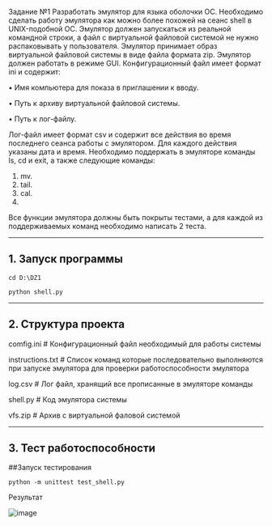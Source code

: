 Задание №1
Разработать эмулятор для языка оболочки ОС. Необходимо сделать работу
эмулятора как можно более похожей на сеанс shell в UNIX-подобной ОС.
Эмулятор должен запускаться из реальной командной строки, а файл с
виртуальной файловой системой не нужно распаковывать у пользователя.
Эмулятор принимает образ виртуальной файловой системы в виде файла формата
zip. Эмулятор должен работать в режиме GUI.
Конфигурационный файл имеет формат ini и содержит:

• Имя компьютера для показа в приглашении к вводу.

• Путь к архиву виртуальной файловой системы.

• Путь к лог-файлу.

Лог-файл имеет формат csv и содержит все действия во время последнего
сеанса работы с эмулятором. Для каждого действия указаны дата и время.
Необходимо поддержать в эмуляторе команды ls, cd и exit, а также
следующие команды:
1. mv.
2. tail.
3. cal.
4. 
Все функции эмулятора должны быть покрыты тестами, а для каждой из
поддерживаемых команд необходимо написать 2 теста.
_____________________________________________________________________________________________________________________________
## 1. Запуск программы
```
cd D:\DZ1

python shell.py
```
_____________________________________________________________________________________________________________________________
## 2. Структура проекта

comfig.ini                        # Конфигурационный файл необходимый для работы системы

instructions.txt                  # Список команд которые последовательно выполняются при запуске эмулятора для проверки работоспособности эмулятора

log.csv                           # Лог файл, хранящий все прописанные в эмуляторе команды

shell.py                          # Код эмулятора системы

vfs.zip # Архив с виртуальной фаловой системой
_____________________________________________________________________________________________________________________________
## 3. Тест работоспособности

##Запуск тестирования 

```
python -m unittest test_shell.py
```
Результат

![image](https://github.com/user-attachments/assets/689b40fa-f9aa-454f-8de6-902c4003fdc7)
